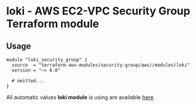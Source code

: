 # loki - AWS EC2-VPC Security Group Terraform module

## Usage

```hcl
module "loki_security_group" {
  source  = "terraform-aws-modules/security-group/aws//modules/loki"
  version = "~> 6.0"

  # omitted...
}
```

All automatic values **loki module** is using are available [here](https://github.com/terraform-aws-modules/terraform-aws-security-group/blob/master/modules/loki/auto_values.tf).

<!-- BEGINNING OF PRE-COMMIT-TERRAFORM DOCS HOOK -->
<!-- END OF PRE-COMMIT-TERRAFORM DOCS HOOK -->
